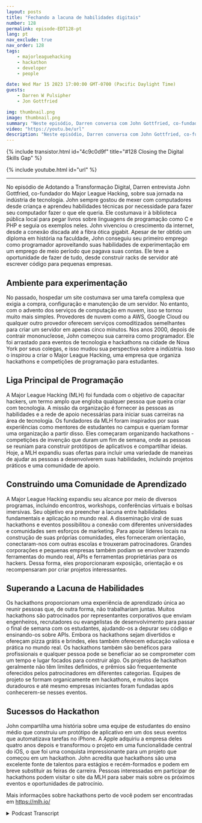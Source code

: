 ```yaml
---
layout: posts
title: "Fechando a lacuna de habilidades digitais"
number: 128
permalink: episode-EDT128-pt
lang: pt
nav_exclude: true
nav_order: 128
tags:
    - majorleaguehacking
    - hackathon
    - developer
    - people

date: Wed Mar 15 2023 17:00:00 GMT-0700 (Pacific Daylight Time)
guests:
    - Darren W Pulsipher
    - Jon Gottfried

img: thumbnail.png
image: thumbnail.png
summary: "Neste episódio, Darren conversa com John Gottfried, co-fundador da Major League Hacking, sobre como fechar a lacuna de habilidades digitais por meio de um trabalho colaborativo prático usando hackathons."
video: "https://youtu.be/url"
description: "Neste episódio, Darren conversa com John Gottfried, co-fundador da Major League Hacking, sobre como fechar a lacuna de habilidades digitais por meio de um trabalho colaborativo prático usando hackathons."
---
```


<div>
{% include transistor.html id="4c9c0d9f" title="#128 Closing the Digital Skills Gap" %}

{% include youtube.html id="url" %}
</div>

---

No episódio de Adotando a Transformação Digital, Darren entrevista John Gottfried, co-fundador do Major League Hacking, sobre sua jornada na indústria de tecnologia. John sempre gostou de mexer com computadores desde criança e aprendeu habilidades técnicas por necessidade para fazer seu computador fazer o que ele queria. Ele costumava ir à biblioteca pública local para pegar livros sobre linguagens de programação como C e PHP e seguia os exemplos neles. John vivenciou o crescimento da internet, desde a conexão discada até a fibra ótica gigabit. Apesar de ter obtido um diploma em história na faculdade, John conseguiu seu primeiro emprego como programador aproveitando suas habilidades de experimentação em um emprego de meio período que pagava suas contas. Ele teve a oportunidade de fazer de tudo, desde construir racks de servidor até escrever código para pequenas empresas.

## Ambiente para experimentação

No passado, hospedar um site costumava ser uma tarefa complexa que exigia a compra, configuração e manutenção de um servidor. No entanto, com o advento dos serviços de computação em nuvem, isso se tornou muito mais simples. Provedores de nuvem como a AWS, Google Cloud ou qualquer outro provedor oferecem serviços comoditizados semelhantes para criar um servidor em apenas cinco minutos. Nos anos 2000, depois de contrair mononucleose, John começou sua carreira como programador. Ele foi arrastado para eventos de tecnologia e hackathons na cidade de Nova York por seus colegas, e isso mudou sua perspectiva sobre a indústria. Isso o inspirou a criar o Major League Hacking, uma empresa que organiza hackathons e competições de programação para estudantes.

## Liga Principal de Programação

A Major League Hacking (MLH) foi fundada com o objetivo de capacitar hackers, um termo amplo que engloba qualquer pessoa que queira criar com tecnologia. A missão da organização é fornecer às pessoas as habilidades e a rede de apoio necessárias para iniciar suas carreiras na área de tecnologia. Os fundadores da MLH foram inspirados por suas experiências como mentores de estudantes no campus e queriam formar uma organização a partir disso. Eles começaram organizando hackathons - competições de invenção que duram um fim de semana, onde as pessoas se reuniam para construir protótipos de aplicativos e compartilhar ideias. Hoje, a MLH expandiu suas ofertas para incluir uma variedade de maneiras de ajudar as pessoas a desenvolverem suas habilidades, incluindo projetos práticos e uma comunidade de apoio.

## Construindo uma Comunidade de Aprendizado

A Major League Hacking expandiu seu alcance por meio de diversos programas, incluindo encontros, workshops, conferências virtuais e bolsas imersivas. Seu objetivo era preencher a lacuna entre habilidades fundamentais e aplicação no mundo real. A disseminação viral de suas hackathons e eventos possibilitou a conexão com diferentes universidades e comunidades sem esforços de marketing. Para apoiar líderes locais na construção de suas próprias comunidades, eles forneceram orientação, conectaram-nos com outras escolas e trouxeram patrocinadores. Grandes corporações e pequenas empresas também podiam se envolver trazendo ferramentas do mundo real, APIs e ferramentas proprietárias para os hackers. Dessa forma, eles proporcionaram exposição, orientação e os recompensaram por criar projetos interessantes.

## Superando a Lacuna de Habilidades

Os hackathons proporcionam uma experiência de aprendizado única ao reunir pessoas que, de outra forma, não trabalhariam juntas. Muitos hackathons são patrocinados por representantes corporativos que enviam engenheiros, recrutadores ou evangelistas de desenvolvimento para passar o final de semana com os estudantes, ajudando-os a depurar seu código e ensinando-os sobre APIs. Embora os hackathons sejam divertidos e ofereçam pizza grátis e brindes, eles também oferecem educação valiosa e prática no mundo real. Os hackathons também são benéficos para profissionais e qualquer pessoa pode se beneficiar ao se comprometer com um tempo e lugar focados para construir algo. Os projetos de hackathon geralmente não têm limites definidos, e prêmios são frequentemente oferecidos pelos patrocinadores em diferentes categorias. Equipes de projeto se formam organicamente em hackathons, e muitos laços duradouros e até mesmo empresas iniciantes foram fundadas após conhecerem-se nesses eventos.

## Sucessos do Hackathon

John compartilha uma história sobre uma equipe de estudantes do ensino médio que construiu um protótipo de aplicativo em um dos seus eventos que automatizava tarefas no iPhone. A Apple adquiriu a empresa deles quatro anos depois e transformou o projeto em uma funcionalidade central do iOS, o que foi uma conquista impressionante para um projeto que começou em um hackathon. John acredita que hackathons são uma excelente fonte de talentos para estágios e recém-formados e podem em breve substituir as feiras de carreira. Pessoas interessadas em participar de hackathons podem visitar o site da MLH para saber mais sobre os próximos eventos e oportunidades de patrocínio.

Mais informações sobre hackathons perto de você podem ser encontradas em https://mlh.io/



<details>
<summary> Podcast Transcript </summary>

<p></p>

</details>
